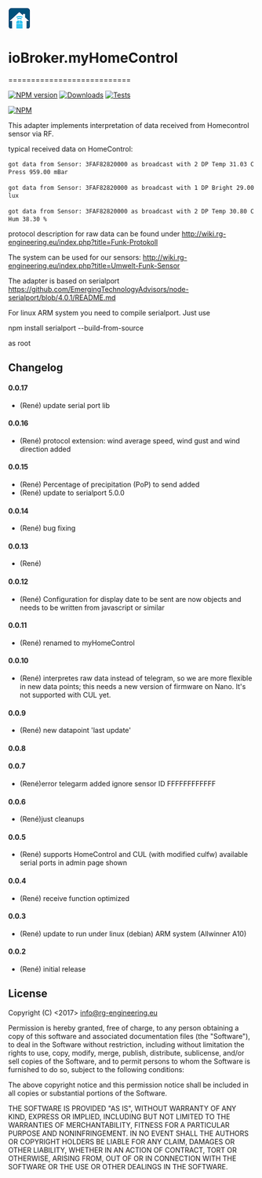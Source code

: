 ![Logo](admin/myhomecontrol.png)
# ioBroker.myHomeControl
===========================

[![NPM version](https://img.shields.io/npm/v/iobroker.myhomecontrol.svg)](https://www.npmjs.com/package/iobroker.myhomecontrol)
[![Downloads](https://img.shields.io/npm/dm/iobroker.myhomecontrol.svg)](https://www.npmjs.com/package/iobroker.myhomecontrol)
[![Tests](https://travis-ci.org/rg-engineering/ioBroker.myhomecontrol.svg?branch=master)](https://travis-ci.org/rg-engineering/ioBroker.myhomecontrol)

[![NPM](https://nodei.co/npm/iobroker.myhomecontrol.png?downloads=true)](https://nodei.co/npm/iobroker.myhomecontrol/)


This adapter implements interpretation of data received from Homecontrol sensor via RF.

 typical received data on HomeControl:
 	
	got data from Sensor: 3FAF82820000 as broadcast with 2 DP Temp 31.03 C Press 959.00 mBar
		
	got data from Sensor: 3FAF82820000 as broadcast with 1 DP Bright 29.00 lux
	
	got data from Sensor: 3FAF82820000 as broadcast with 2 DP Temp 30.80 C Hum 38.30 %

protocol description for raw data can be found under
http://wiki.rg-engineering.eu/index.php?title=Funk-Protokoll

The system can be used for our sensors:
http://wiki.rg-engineering.eu/index.php?title=Umwelt-Funk-Sensor

 
The adapter is based on serialport 
https://github.com/EmergingTechnologyAdvisors/node-serialport/blob/4.0.1/README.md

For linux ARM system you need to compile serialport.
Just use 

 npm install serialport --build-from-source

as root

## Changelog

#### 0.0.17
* (René) update serial port lib

#### 0.0.16
* (René) protocol extension: wind average speed, wind gust and wind direction added

#### 0.0.15
* (René) Percentage of precipitation (PoP) to send added
* (René) update to serialport 5.0.0

#### 0.0.14
* (René) bug fixing

#### 0.0.13
* (René) 

#### 0.0.12
* (René) Configuration for display
	date to be sent are now objects and needs to be written from javascript or similar

#### 0.0.11
* (René) renamed to myHomeControl

#### 0.0.10
* (René) interpretes raw data instead of telegram, so we are more flexible in new data points; this needs a new version of firmware on Nano. It's not supported with CUL yet.

#### 0.0.9
* (René) new datapoint 'last update'

#### 0.0.8

#### 0.0.7
* (René)error telegarm added
		ignore sensor ID FFFFFFFFFFFF

#### 0.0.6
* (René)just cleanups

#### 0.0.5
* (René) supports HomeControl and CUL (with modified culfw)
		 available serial ports in admin page shown

#### 0.0.4
* (René) receive function optimized

#### 0.0.3
* (René) update to run under linux (debian) ARM system (Allwinner A10)

#### 0.0.2
* (René) initial release

## License


Copyright (C) <2017>  <info@rg-engineering.eu>

Permission is hereby granted, free of charge, to any person obtaining a copy of this software and associated documentation files (the "Software"), to deal in the Software without restriction, including without limitation the rights to use, copy, modify, merge, publish, distribute, sublicense, and/or sell copies of the Software, and to permit persons to whom the Software is furnished to do so, subject to the following conditions:

The above copyright notice and this permission notice shall be included in all copies or substantial portions of the Software.

THE SOFTWARE IS PROVIDED "AS IS", WITHOUT WARRANTY OF ANY KIND, EXPRESS OR IMPLIED, INCLUDING BUT NOT LIMITED TO THE WARRANTIES OF MERCHANTABILITY, FITNESS FOR A PARTICULAR PURPOSE AND NONINFRINGEMENT. IN NO EVENT SHALL THE AUTHORS OR COPYRIGHT HOLDERS BE LIABLE FOR ANY CLAIM, DAMAGES OR OTHER LIABILITY, WHETHER IN AN ACTION OF CONTRACT, TORT OR OTHERWISE, ARISING FROM, OUT OF OR IN CONNECTION WITH THE SOFTWARE OR THE USE OR OTHER DEALINGS IN THE SOFTWARE.
